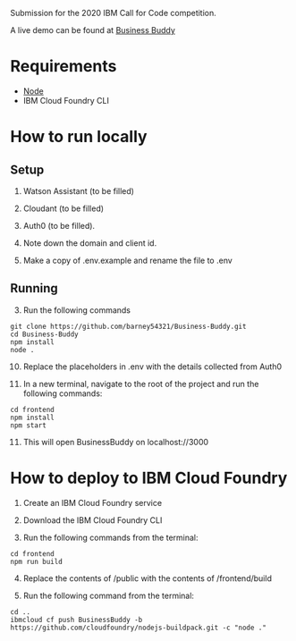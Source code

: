 Submission for the 2020 IBM Call for Code competition.

A live demo can be found at [Business Buddy](https://businessbuddy.mybluemix.net/)

# Requirements

- [Node](https://nodejs.org/en/download/)
- IBM Cloud Foundry CLI

# How to run locally

## Setup

1. Watson Assistant (to be filled)

2. Cloudant (to be filled)

7. Auth0 (to be filled).

8. Note down the domain and client id.

9. Make a copy of .env.example and rename the file to .env

## Running

3. Run the following commands

```
git clone https://github.com/barney54321/Business-Buddy.git
cd Business-Buddy
npm install
node .
``` 

10. Replace the placeholders in .env with the details collected from Auth0

6. In a new terminal, navigate to the root of the project and run the following commands:

```
cd frontend
npm install
npm start
```

11. This will open BusinessBuddy on localhost://3000

# How to deploy to IBM Cloud Foundry

1. Create an IBM Cloud Foundry service

2. Download the IBM Cloud Foundry CLI

3. Run the following commands from the terminal:

```
cd frontend
npm run build
```

4. Replace the contents of /public with the contents of /frontend/build

5. Run the following command from the terminal:

```
cd ..
ibmcloud cf push BusinessBuddy -b https://github.com/cloudfoundry/nodejs-buildpack.git -c "node ."
```